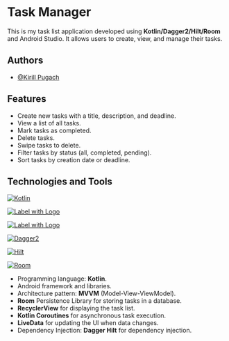 # Task Manager

This is my task list application developed using **Kotlin/Dagger2/Hilt/Room** and Android Studio. It allows users to create, view, and manage their tasks.

## Authors

- [@Kirill Pugach](https://github.com/Kirill-Pg4)



## Features



- Create new tasks with a title, description, and deadline.
- View a list of all tasks.
- Mark tasks as completed.
- Delete tasks.
- Swipe tasks to delete. 
- Filter tasks by status (all, completed, pending).
- Sort tasks by creation date or deadline.

## Technologies and Tools

[![Kotlin](https://img.shields.io/badge/Kotlin-1.8.0-blueviolet?logo=kotlin)](https://kotlinlang.org/)

[![Label with Logo](https://img.shields.io/badge/Coroutinse-1.7.0-blueviolet?logo=Kotlin)](https://kotlinlang.org/docs/coroutines-basics.html)

[![Label with Logo](https://img.shields.io/badge/Android-grey?logo=android)](https://developer.android.com/)

[![Dagger2](https://img.shields.io/badge/Dagger2-2.46.1-yellow.svg)](https://dagger.dev/)

[![Hilt](https://img.shields.io/badge/Hilt-2.46.1-blue.svg)](https://dagger.dev/hilt/)

[![Room](https://img.shields.io/badge/Room-2.46.1-Green.svg)](https://developer.android.com/training/data-storage/room)



- Programming language: **Kotlin**.
- Android framework and libraries.
- Architecture pattern: **MVVM** (Model-View-ViewModel).
- **Room** Persistence Library for storing tasks in a database.
- **RecyclerView** for displaying the task list.
- **Kotlin Coroutines** for asynchronous task execution.
- **LiveData** for updating the UI when data changes.
- Dependency Injection: **Dagger Hilt** for dependency injection.
